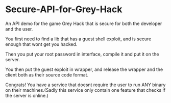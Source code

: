 # Secure-API-for-Grey-Hack

An API demo for the game Grey Hack that is secure for both the developer and the user.

You first need to find a lib that has a guest shell exploit, and is secure enough that wont get you hacked.

Then you put your root password in interface, compile it and put it on the server.

You then put the guest exploit in wrapper, and release the wrapper and the client both as their source code format.

Congrats! You have a service that doesnt require the user to run ANY binary on their machines.(Sadly this service only contain one feature that checks if the server is online.)
